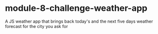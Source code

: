 # module-8-challenge-weather-app
A JS weather app that brings back today's and the next five days weather forecast for the city you ask for
